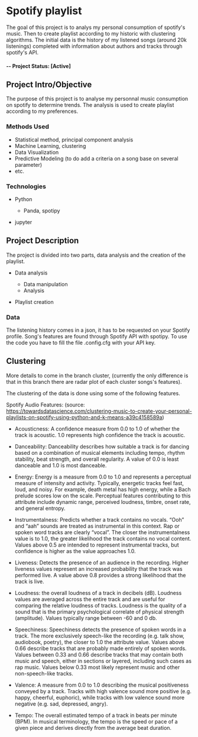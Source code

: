 # Spotify playlist

The goal of this project is to analys my personal consumption of spotify's music. Then to create playlist according to my historic with clustering algorithms.
The initial data is the history of my listened songs (around 20k listenings) completed with information about authors and tracks through spotify's API.

#### -- Project Status: [Active]

## Project Intro/Objective
The purpose of this project is to analyse my personnal music consumption on spotify to determine trends. 
The analysis is used to create playlist according to my preferences.

### Methods Used
* Statistical method, principal component analysis
* Machine Learning, clustering
* Data Visualization
* Predictive Modeling (to do add a criteria on a song base on several parameter)
* etc.

### Technologies
* Python
  * Panda, spotipy

*  jupyter


## Project Description
The project is divided into two parts, data analysis and the creation of the playlist.

* Data analysis 
   * Data manipulation
   * Analysis

* Playlist creation

### Data
The listening history comes in a json, it has to be requested on your Spotify profile.
Song's features are found through Spotify API with spotipy.
To use the code you have to fill the file .config.cfg with your API key.

## Clustering 

More details to come in the branch cluster,
(currently the only difference is that in this branch there are radar plot of each cluster songs's features).


The clustering of the data is done using some of the following features.

Spotify Audio Features:
(source: https://towardsdatascience.com/clustering-music-to-create-your-personal-playlists-on-spotify-using-python-and-k-means-a39c4158589a)

- Acousticness: A confidence measure from 0.0 to 1.0 of whether the track is acoustic. 1.0 represents high confidence the track is acoustic.

- Danceability: Danceability describes how suitable a track is for dancing based on a combination of musical elements including tempo, rhythm stability, beat strength, and overall regularity. A value of 0.0 is least danceable and 1.0 is most danceable.

- Energy: Energy is a measure from 0.0 to 1.0 and represents a perceptual measure of intensity and activity. Typically, energetic tracks feel fast, loud, and noisy. For example, death metal has high energy, while a Bach prelude scores low on the scale. Perceptual features contributing to this attribute include dynamic range, perceived loudness, timbre, onset rate, and general entropy.

- Instrumentalness: Predicts whether a track contains no vocals. “Ooh” and “aah” sounds are treated as instrumental in this context. Rap or spoken word tracks are clearly “vocal”. The closer the instrumentalness value is to 1.0, the greater likelihood the track contains no vocal content. Values above 0.5 are intended to represent instrumental tracks, but confidence is higher as the value approaches 1.0.

- Liveness: Detects the presence of an audience in the recording. Higher liveness values represent an increased probability that the track was performed live. A value above 0.8 provides a strong likelihood that the track is live.

- Loudness: the overall loudness of a track in decibels (dB). Loudness values are averaged across the entire track and are useful for comparing the relative loudness of tracks. Loudness is the quality of a sound that is the primary psychological correlate of physical strength (amplitude). Values typically range between -60 and 0 db.

- Speechiness: Speechiness detects the presence of spoken words in a track. The more exclusively speech-like the recording (e.g. talk show, audiobook, poetry), the closer to 1.0 the attribute value. Values above 0.66 describe tracks that are probably made entirely of spoken words. Values between 0.33 and 0.66 describe tracks that may contain both music and speech, either in sections or layered, including such cases as rap music. Values below 0.33 most likely represent music and other non-speech-like tracks.

- Valence: A measure from 0.0 to 1.0 describing the musical positiveness conveyed by a track. Tracks with high valence sound more positive (e.g. happy, cheerful, euphoric), while tracks with low valence sound more negative (e.g. sad, depressed, angry).

- Tempo: The overall estimated tempo of a track in beats per minute (BPM). In musical terminology, the tempo is the speed or pace of a given piece and derives directly from the average beat duration.

